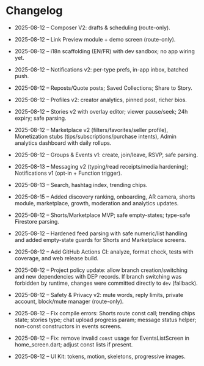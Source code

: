 # Changelog



- 2025-08-12 – Composer V2: drafts & scheduling (route-only).
- 2025-08-12 – Link Preview module + demo screen (route-only).
- 2025-08-12 – i18n scaffolding (EN/FR) with dev sandbox; no app wiring yet.

- 2025-08-12 – Notifications v2: per-type prefs, in-app inbox, batched push.

- 2025-08-12 – Reposts/Quote posts; Saved Collections; Share to Story.
- 2025-08-12 – Profiles v2: creator analytics, pinned post, richer bios.
- 2025-08-12 – Stories v2 with overlay editor; viewer pause/seek; 24h expiry; safe parsing.
- 2025-08-12 – Marketplace v2 (filters/favorites/seller profile), Monetization stubs (tips/subscriptions/purchase intents), Admin analytics dashboard with daily rollups.
- 2025-08-12 – Groups & Events v1: create, join/leave, RSVP, safe parsing.
- 2025-08-13 – Messaging v2 (typing/read receipts/media hardening); Notifications v1 (opt-in + Function trigger).
- 2025-08-13 – Search, hashtag index, trending chips.
- 2025-08-15 – Added discovery ranking, onboarding, AR camera, shorts module, marketplace, growth, moderation and analytics updates.
- 2025-08-12 – Shorts/Marketplace MVP; safe empty-states; type-safe Firestore parsing.
- 2025-08-12 – Hardened feed parsing with safe numeric/list handling and added empty-state guards for Shorts and Marketplace screens.
- 2025-08-12 – Add GitHub Actions CI: analyze, format check, tests with coverage, and web release build.
- 2025-08-12 – Project policy update: allow branch creation/switching and new dependencies with DEP records. If branch switching was forbidden by runtime, changes were committed directly to `dev` (fallback).

- 2025-08-12 – Safety & Privacy v2: mute words, reply limits, private account, block/mute manager (route-only).
- 2025-08-12 – Fix compile errors: Shorts route const call; trending chips state; stories type; chat upload progress param; message status helper; non-const constructors in events screens.
- 2025-08-12 – Fix: remove invalid `const` usage for EventsListScreen in home_screen.dart; adjust const lists if present.
- 2025-08-12 – UI Kit: tokens, motion, skeletons, progressive images.
